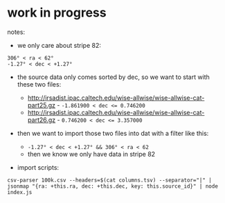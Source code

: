 # work in progress

notes:

- we only care about stripe 82:

```
306° < ra < 62°
-1.27° < dec < +1.27°
```

- the source data only comes sorted by dec, so we want to start with these two files:
  - http://irsadist.ipac.caltech.edu/wise-allwise/wise-allwise-cat-part25.gz - `-1.861900 < dec <= 0.746200`
  - http://irsadist.ipac.caltech.edu/wise-allwise/wise-allwise-cat-part26.gz - `0.746200 < dec <= 3.357000`

- then we want to import those two files into dat with a filter like this:
  - `-1.27° < dec < +1.27° && 306° < ra < 62`
  - then we know we only have data in stripe 82


- import scripts:

```
csv-parser 100k.csv --headers=$(cat columns.tsv) --separator="|" | jsonmap "{ra: +this.ra, dec: +this.dec, key: this.source_id}" | node index.js
```
